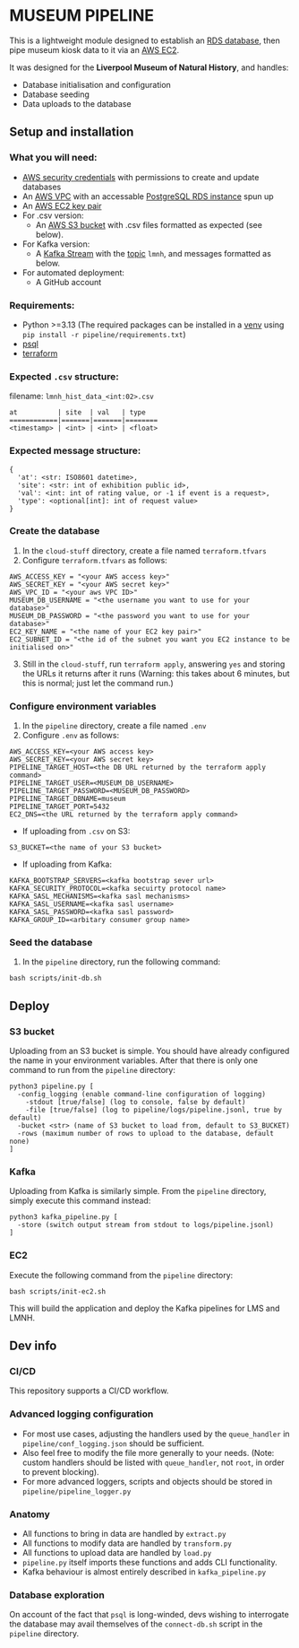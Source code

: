# MUSEUM PIPELINE

This is a lightweight module designed to establish an [RDS database](https://aws.amazon.com/rds/), then pipe museum kiosk data to it via an [AWS EC2](https://aws.amazon.com/ec2/).

It was designed for the __Liverpool Museum of Natural History__, and handles:
  - Database initialisation and configuration
  - Database seeding
  - Data uploads to the database 

## Setup and installation

### What you will need:
  - [AWS security credentials](https://docs.aws.amazon.com/IAM/latest/UserGuide/security-creds.html) with permissions to create and update databases
  - An [AWS VPC](https://docs.aws.amazon.com/vpc/latest/userguide/what-is-amazon-vpc.html) with an accessable [PostgreSQL RDS instance](https://aws.amazon.com/rds/postgresql/) spun up 
  - An [AWS EC2 key pair](https://docs.aws.amazon.com/AWSEC2/latest/UserGuide/ec2-key-pairs.html)
  - For .csv version:
    - An [AWS S3 bucket](https://aws.amazon.com/s3/) with .csv files formatted as expected (see below).
  - For Kafka version:
    - A [Kafka Stream](https://www.confluent.io/learn/kafka-streams/https://www.confluent.io/learn/kafka-streams/) with the [topic](https://developer.confluent.io/courses/apache-kafka/topics/) `lmnh`, and messages formatted as below.
  - For automated deployment:
    - A GitHub account

### Requirements:
  - Python >=3.13
    (The required packages can be installed in a [venv](https://docs.python.org/3/library/venv.html) using `pip install -r pipeline/requirements.txt`)
  - [psql](https://www.postgresql.org/docs/current/app-psql.html)
  - [terraform](https://www.terraform.io/)

### Expected `.csv` structure:
filename: `lmnh_hist_data_<int:02>.csv`
```
at          | site  | val   | type 
============|=======|=======|========
<timestamp> | <int> | <int> | <float>
```
### Expected message structure:
```
{
  'at': <str: ISO8601 datetime>,
  'site': <str: int of exhibition public id>,
  'val': <int: int of rating value, or -1 if event is a request>,
  'type': <optional[int]: int of request value>
}
```

### Create the database
1. In the `cloud-stuff` directory, create a file named `terraform.tfvars`
2. Configure `terraform.tfvars` as follows:
```
AWS_ACCESS_KEY = "<your AWS access key>"
AWS_SECRET_KEY = "<your AWS secret key>"
AWS_VPC_ID = "<your aws VPC ID>"
MUSEUM_DB_USERNAME = "<the username you want to use for your database>"
MUSEUM_DB_PASSWORD = "<the password you want to use for your database>"
EC2_KEY_NAME = "<the name of your EC2 key pair>"
EC2_SUBNET_ID = "<the id of the subnet you want you EC2 instance to be initialised on>"
```
3. Still in the `cloud-stuff`, run `terraform apply`, answering `yes` and storing the URLs it returns after it runs 
  (Warning: this takes about 6 minutes, but this is normal; just let the command run.)

### Configure environment variables
1. In the `pipeline` directory, create a file named `.env`
2. Configure `.env` as follows:
```
AWS_ACCESS_KEY=<your AWS access key>
AWS_SECRET_KEY=<your AWS secret key>
PIPELINE_TARGET_HOST=<the DB URL returned by the terraform apply command>
PIPELINE_TARGET_USER=<MUSEUM_DB_USERNAME>
PIPELINE_TARGET_PASSWORD=<MUSEUM_DB_PASSWORD>
PIPELINE_TARGET_DBNAME=museum
PIPELINE_TARGET_PORT=5432
EC2_DNS=<the URL returned by the terraform apply command>

```
  - If uploading from `.csv` on S3:
```
S3_BUCKET=<the name of your S3 bucket>
```

  - If uploading from Kafka:
```
KAFKA_BOOTSTRAP_SERVERS=<kafka bootstrap sever url>
KAFKA_SECURITY_PROTOCOL=<kafka secuirty protocol name>
KAFKA_SASL_MECHANISMS=<kafka sasl mechanisms>
KAFKA_SASL_USERNAME=<kafka sasl username>
KAFKA_SASL_PASSWORD=<kafka sasl password>
KAFKA_GROUP_ID=<arbitary consumer group name>
```

### Seed the database
1. In the `pipeline` directory, run the following command:
```
bash scripts/init-db.sh
```


## Deploy
### S3 bucket
Uploading from an S3 bucket is simple. You should have already configured the name in your environment variables. After that there is only one command to run from the `pipeline` directory:
```
python3 pipeline.py [
  -config_logging (enable command-line configuration of logging)
    -stdout [true/false] (log to console, false by default)
    -file [true/false] (log to pipeline/logs/pipeline.jsonl, true by default)
  -bucket <str> (name of S3 bucket to load from, default to S3_BUCKET)
  -rows (maximum number of rows to upload to the database, default none)
] 
```

### Kafka
Uploading from Kafka is similarly simple. From the `pipeline` directory, simply execute this command instead:
```
python3 kafka_pipeline.py [
  -store (switch output stream from stdout to logs/pipeline.jsonl)
]
```

### EC2
Execute the following command from the `pipeline` directory:
```
bash scripts/init-ec2.sh
```
This will build the application and deploy the Kafka pipelines for LMS and LMNH.
## Dev info
### CI/CD 
This repository supports a CI/CD workflow.
### Advanced logging configuration
  - For most use cases, adjusting the handlers used by the `queue_handler` in `pipeline/conf_logging.json` should be sufficient.
  - Also feel free to modify the file more generally to your needs.
    (Note: custom handlers should be listed with `queue_handler`, not `root`, in order to prevent blocking).
  - For more advanced loggers, scripts and objects should be stored in `pipeline/pipeline_logger.py`

### Anatomy
  - All functions to bring in data are handled by `extract.py`
  - All functions to modify data are handled by `transform.py`
  - All functions to upload data are handled by `load.py`
  - `pipeline.py` itself imports these functions and adds CLI functionality.
  - Kafka behaviour is almost entirely described in `kafka_pipeline.py`

### Database exploration
On account of the fact that `psql` is long-winded, devs wishing to interrogate the database may avail themselves of the `connect-db.sh` script in the `pipeline` directory.
